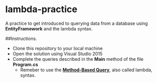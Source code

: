 # lambda-practice
A practice to get introduced to querying data from a database using **EntityFramework** and the lambda syntax.



##Instructions.
 - Clone this repository to your local machine
 - Open the solution using Visual Studio 2015
 - Complete the queries described in the **Main** method of the file **Program.cs**
   - Remeber to use the **[Method-Based Query](https://msdn.microsoft.com/library/bb399367)**, also called lambda, syntax.
